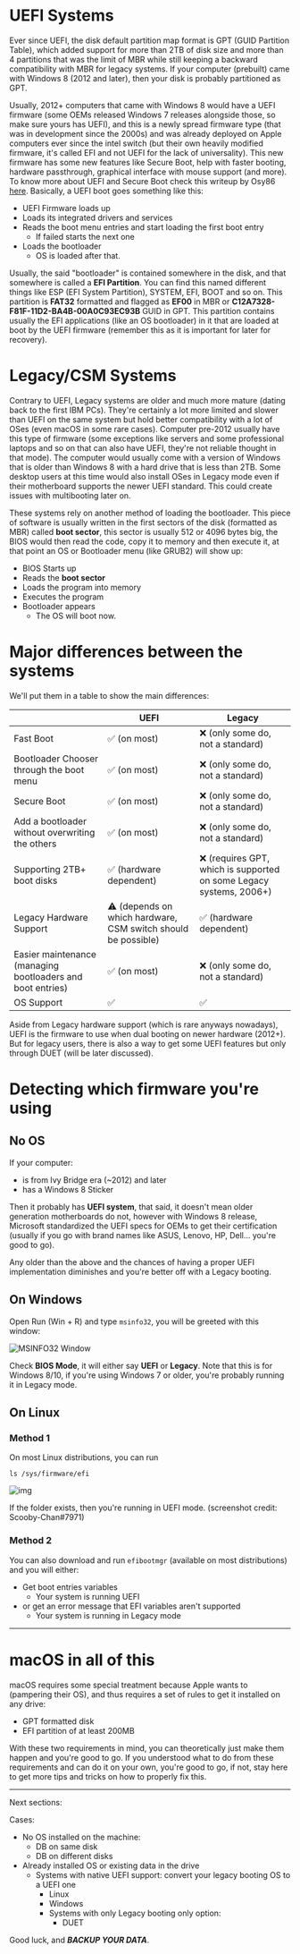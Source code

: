 
# UEFI Systems

Ever since UEFI, the disk default partition map format is GPT (GUID Partition Table), which added support for more than 2TB of disk size and more than 4 partitions that was the limit of MBR while still keeping a backward compatibility with MBR for legacy systems. If your computer (prebuilt) came with Windows 8 (2012 and later), then your disk is probably partitioned as GPT.

Usually, 2012+ computers that came with Windows 8 would have a UEFI firmware (some OEMs released Windows 7 releases alongside those, so make sure yours has UEFI), and this is a newly spread firmware type (that was in development since the 2000s) and was already deployed on Apple computers ever since the intel switch (but their own heavily modified firmware, it's called EFI and not UEFI for the lack of universality). This new firmware has some new features like Secure Boot, help with faster booting, hardware passthrough, graphical interface with mouse support (and more). To know more about UEFI and Secure Boot check this writeup by Osy86 [here](https://osy.gitbook.io/hac-mini-guide/details/secure-boot). Basically, a UEFI boot goes something like this:

* UEFI Firmware loads up
* Loads its integrated drivers and services
* Reads the boot menu entries and start loading the first boot entry
  * If failed starts the next one
* Loads the bootloader
  * OS is loaded after that.

Usually, the said "bootloader" is contained somewhere in the disk, and that somewhere is called a **EFI Partition**. You can find this named different things like ESP (EFI System Partition), SYSTEM, EFI, BOOT and so on. This partition is **FAT32** formatted and flagged as **EF00** in MBR or **C12A7328-F81F-11D2-BA4B-00A0C93EC93B** GUID in GPT. This partition contains usually the EFI applications (like an OS bootloader) in it that are loaded at boot by the UEFI firmware (remember this as it is important for later for recovery).

# Legacy/CSM Systems

Contrary to UEFI, Legacy systems are older and much more mature (dating back to the first IBM PCs). They're certainly a lot more limited and slower than UEFI on the same system but hold better compatibility with a lot of OSes (even macOS in some rare cases). Computer pre-2012 usually have this type of firmware (some exceptions like servers and some professional laptops and so on that can also have UEFI, they're not reliable thought in that mode). The computer would usually come with a version of Windows that is older than Windows 8 with a hard drive that is less than 2TB. Some desktop users at this time would also install OSes in Legacy mode even if their motherboard supports the newer UEFI standard. This could create issues with multibooting later on.

These systems rely on another method of loading the bootloader. This piece of software is usually written in the first sectors of the disk (formatted as MBR) called **boot sector**, this sector is usually 512 or 4096 bytes big, the BIOS would then read the code, copy it to memory and then execute it, at that point an OS or Bootloader menu (like GRUB2) will show up:

* BIOS Starts up
* Reads the **boot sector**
* Loads the program into memory
* Executes the program
* Bootloader appears
  * The OS will boot now.

# Major differences between the systems

We'll put them in a table to show the main differences:

|                                                            | **UEFI**                                                     | **Legacy**                                                   |
| ---------------------------------------------------------- | ------------------------------------------------------------ | ------------------------------------------------------------ |
| Fast Boot                                                  | ✅ (on most)                                                  | ❌ (only some do, not a standard)                             |
| Bootloader Chooser through the boot menu                   | ✅ (on most)                                                  | ❌ (only some do, not a standard)                             |
| Secure Boot                                                | ✅ (on most)                                                  | ❌ (only some do, not a standard)                             |
| Add a bootloader without overwriting the others            | ✅ (on most)                                                  | ❌ (only some do, not a standard)                             |
| Supporting 2TB+ boot disks                                 | ✅ (hardware dependent)                                       | ❌ (requires GPT, which is supported on some Legacy systems, 2006+) |
| Legacy Hardware Support                                    | ⚠️ (depends on which hardware, CSM switch should be possible) | ✅ (hardware dependent)                                       |
| Easier maintenance (managing bootloaders and boot entries) | ✅ (on most)                                                  | ❌ (only some do, not a standard)                             |
| OS Support                                                 | ✅                                                            | ✅                                                            |

Aside from Legacy hardware support (which is rare anyways nowadays), UEFI is the firmware to use when dual booting on newer hardware (2012+). But for legacy users, there is also a way to get some UEFI features but only through DUET (will be later discussed).

# Detecting which firmware you're using

## No OS

If your computer:

* is from Ivy Bridge era (~2012) and later
* has a Windows 8 Sticker

Then it probably has **UEFI system**, that said, it doesn't mean older generation motherboards do not, however with Windows 8 release, Microsoft standardized the UEFI specs for OEMs to get their certification (usually if you go with brand names like ASUS, Lenovo, HP, Dell... you're good to go).

Any older than the above and the chances of having a proper UEFI implementation diminishes and you're better off with a Legacy booting.

## On Windows

Open Run (Win + R) and type `msinfo32`, you will be greeted with this window:

![MSINFO32 Window](../images/msinfo.png)

Check **BIOS Mode**, it will either say **UEFI** or **Legacy**. Note that this is for Windows 8/10, if you're using Windows 7 or older, you're probably running it in Legacy mode.

## On Linux

### Method 1

On most Linux distributions, you can run

```ls /sys/firmware/efi```

![img](../images/linuxefivar.png)

If the folder exists, then you're running in UEFI mode. (screenshot credit: Scooby-Chan#7971)

### Method 2

You can also download and run `efibootmgr` (available on most distributions) and you will either:

* Get boot entries variables
  * Your system is running UEFI
* or get an error message that EFI variables aren't supported
  * Your system is running in Legacy mode

---

# macOS in all of this

macOS requires some special treatment because Apple wants to (pampering their OS), and thus requires a set of rules to get it installed on any drive:

* GPT formatted disk
* EFI partition of at least 200MB

With these two requirements in mind, you can theoretically just make them happen and you're good to go. If you understood what to do from these requirements and can do it on your own, you're good to go, if not, stay here to get more tips and tricks on how to properly fix this.

---

Next sections:

Cases:

* No OS installed on the machine:
  * DB on same disk
  * DB on different disks
* Already installed OS or existing data in the drive
  * Systems with native UEFI support: convert your legacy booting OS to a UEFI one
    * Linux
    * Windows
    * Systems with only Legacy booting only option:
      * DUET

Good luck, and ***BACKUP YOUR DATA***.
